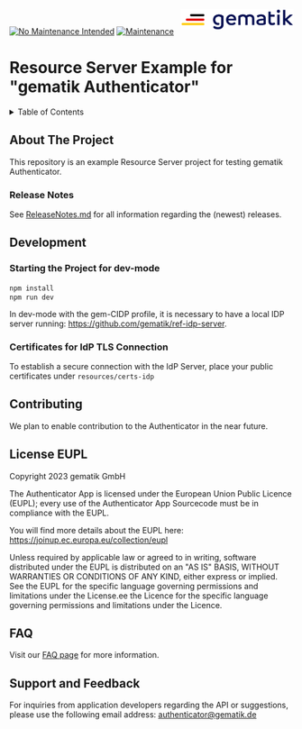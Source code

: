 <img align="right" width="200" height="37" src="assets/Gematik_Logo_Flag.png"/> <br/>

[![No Maintenance Intended](http://unmaintained.tech/badge.svg)](http://unmaintained.tech/)
[![Maintenance](https://img.shields.io/badge/Maintained%3F-no-red.svg)](https://bitbucket.org/lbesson/ansi-colors)

# Resource Server Example for "gematik Authenticator"
<details>
    <summary>Table of Contents</summary>
        <ol>
            <li><a href="#about-the-project">About The Project</a>
                <ul>
                    <li><a href="#release-notes">Release Notes</a></li>
                </ul>
            </li>
            <li><a href="#development">Development</a>
                <ul>
                    <li><a href="#starting-the-project-for-dev-mode">Starting the Project for dev-mode</a></li>
                    <li><a href="#certificates-for-idP-tLS-connection">Compiles and hot-reloads for development</a></li>
                    <li><a href="#compiles-and-minifies-for-production">Certificates for IdP TLS Connection</a></li>
                </ul>
            </li>
            <li><a href="#contributing">Contributing</a></li>
            <li><a href="#license-eupl">License EUPL</a></li>
            <li><a href="#faq">FAQ</a></li>
            <li><a href="#support-and-feedback">Support and Feedback</a></li>
        </ol>
</details>

## About The Project
This repository is an example Resource Server project for testing gematik Authenticator.

### Release Notes
See [ReleaseNotes.md](./ReleaseNotes.md) for all information regarding the (newest) releases.

## Development
### Starting the Project for dev-mode
    npm install
    npm run dev
In dev-mode with the gem-CIDP profile, it is necessary to have a local IDP server running: https://github.com/gematik/ref-idp-server.

### Certificates for IdP TLS Connection 
To establish a secure connection with the IdP Server, place your 
public certificates under `resources/certs-idp`

## Contributing
We plan to enable contribution to the Authenticator in the near future.

## License EUPL
Copyright 2023 gematik GmbH

The Authenticator App is licensed under the European Union Public Licence (EUPL); every use of the Authenticator App
Sourcecode must be in compliance with the EUPL.

You will find more details about the EUPL here: https://joinup.ec.europa.eu/collection/eupl

Unless required by applicable law or agreed to in writing, software distributed under the EUPL is distributed on an "AS
IS" BASIS, WITHOUT WARRANTIES OR CONDITIONS OF ANY KIND, either express or implied. See the EUPL for the specific
language governing permissions and limitations under the License.ee the Licence for the specific language governing
permissions and limitations under the Licence.

## FAQ
Visit our [FAQ page](https://wiki.gematik.de/x/tjdCH) for more information.

## Support and Feedback
For inquiries from application developers regarding the API or suggestions, please use the following email address:
[authenticator@gematik.de](mailto:authenticator@gematik.de)
